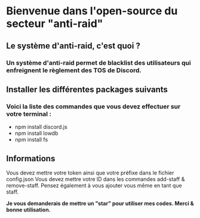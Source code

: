 # Bienvenue dans l'open-source du secteur "anti-raid"

## Le système d'anti-raid, c'est quoi ?
### Un système d'anti-raid permet de blacklist des utilisateurs qui enfreignent le règlement des TOS de Discord.

## Installer les différentes packages suivants
### Voici la liste des commandes que vous devez effectuer sur votre terminal :
* npm install discord.js
* npm install lowdb
* npm install fs

## Informations
Vous devez mettre votre token ainsi que votre préfixe dans le fichier config.json
Vous devez mettre votre ID dans les commandes add-staff & remove-staff.
Pensez également à vous ajouter vous même en tant que staff.

**Je vous demanderais de mettre un "star" pour utiliser mes codes.
Merci & bonne utilisation.**
